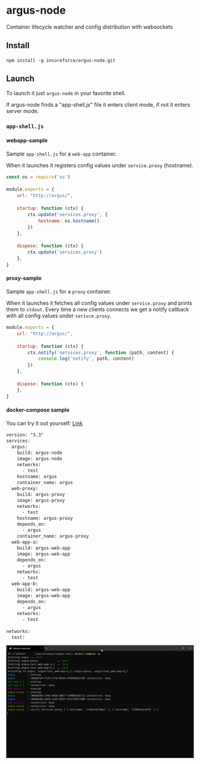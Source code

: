 # argus-node

Container lifecycle watcher and config distribution with websockets

## Install

`npm install -g incureforce/argus-node.git`

## Launch

To launch it just `argus-node` in your favorite shell. 

If argus-node finds a "app-shell.js" file it enters client mode, if not it enters server mode.

### `app-shell.js`

#### webapp-sample

Sample `app-shell.js` for a `web-app` container.

When it launches it registers config values under `service.proxy` (hostname).

```javascript
const os = require('os')

module.exports = {
    url: "http://argus/",

    startup: function (ctx) {
        ctx.update('services.proxy', {
            hostname: os.hostname()
        })
    },

    dispose: function (ctx) {
        ctx.update('services.proxy')
    },
}
```

#### proxy-sample

Sample `app-shell.js` for a `proxy` container.

When it launches it fetches all config values under `service.proxy` and prints them to `stdout`. Every time a new clients connects we get a notify callback with all config values under `serivce.proxy`.

```javascript
module.exports = {
    url: "http://argus/",

    startup: function (ctx) {
        ctx.notify('services.proxy', function (path, content) {
            console.log('notify', path, content)
        })
    },

    dispose: function (ctx) {
    },
}
```

#### docker-compose sample

You can try it out yourself: [Link](./test/docker-compose.yml)

```docker-compose
version: "3.3"
services:
  argus:
    build: argus-node
    image: argus-node
    networks:
      - test
    hostname: argus
    container_name: argus
  web-proxy:
    build: argus-proxy
    image: argus-proxy
    networks:
      - test
    hostname: argus-proxy
    depends_on:
      - argus
    container_name: argus-proxy
  web-app-a:
    build: argus-web-app
    image: argus-web-app
    depends_on:
      - argus
    networks:
      - test
  web-app-b:
    build: argus-web-app
    image: argus-web-app
    depends_on:
      - argus
    networks:
      - test

networks:
  test:
```

![docker-compose](./wiki/01-docker-compose.png)